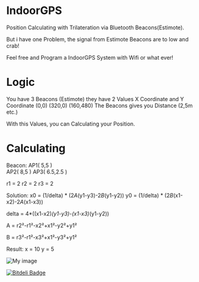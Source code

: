 IndoorGPS
=========

Position Calculating with Trilateration via Bluetooth Beacons(Estimote).

But i have one Problem, the signal from Estimote Beacons are to low and crab!

Feel free and Program a IndoorGPS System with Wifi or what ever!

Logic
=========

You have 3 Beacons (Estimote) they have 2 Values X Coordinate and Y Coordinate (0,0) (320,0) (160,480)
The Beacons gives you Distance (2,5m etc.) 

With this Values, you can Calculating your Position.

Calculating
=========

Beacon: 
AP1( 5,5 )   
AP2( 8,5 ) 
AP3( 6.5,2.5 ) 

r1 = 2 
r2 = 2 
r3 = 2 

Solution: 
x0 = (1/delta) * (2*A*(y1-y3)-2*B*(y1-y2)) 
y0 = (1/delta) * (2*B*(x1-x2)-2*A*(x1-x3)) 

delta = 4*((x1-x2)*(y1-y3)-(x1-x3)*(y1-y2))

A = r2²-r1²-x2²+x1²-y2²+y1² 

B = r3²-r1²-x3²+x1²-y3²+y1² 

Result: 
x = 10 
y = 5 

![My image](https://github.com/N00D13/IndoorGPS/blob/master/img/trieee.gif?raw=true)




[![Bitdeli Badge](https://d2weczhvl823v0.cloudfront.net/N00D13/indoorgps/trend.png)](https://bitdeli.com/free "Bitdeli Badge")

